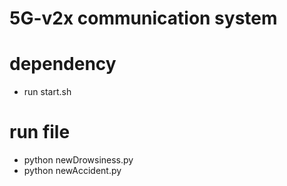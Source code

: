 # 5G-v2x communication system

# dependency
* run start.sh
# run file
* python newDrowsiness.py
* python newAccident.py


